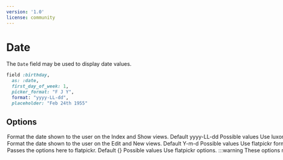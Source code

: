 ```yaml
---
version: '1.0'
license: community
---
```


# Date

The `Date` field may be used to display date values.

```ruby
field :birthday,
  as: :date,
  first_day_of_week: 1,
  picker_format: "F J Y",
  format: "yyyy-LL-dd",
  placeholder: "Feb 24th 1955"
```

## Options

<Option name="`format`">

Format the date shown to the user on the `Index` and `Show` views.

#### Default

`yyyy-LL-dd`

#### Possible values

Use [`luxon`](https://moment.github.io/luxon/#/formatting?id=table-of-tokens) formatting tokens.
</Option>
<Option name="`picker_format`">

Format the date shown to the user on the `Edit` and `New` views.

#### Default

`Y-m-d`

#### Possible values

Use [`flatpickr`](https://flatpickr.js.org/formatting) formatting tokens.
</Option>

<Option name="`picker_options`">

Passes the options here to [flatpickr](https://flatpickr.js.org/).

#### Default

`{}`

#### Possible values

Use [`flatpickr`](https://flatpickr.js.org/options) options.

:::warning
These options may override other options like `picker_options`.
:::

</Option>
<!-- @include: ./../common/date_date_time_common.md-->
